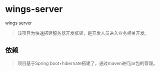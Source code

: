 # wings-server
wings server


> 该项目为快速搭建服务器开发框架，是开发人员进入业务相关开发。

## 依赖
> 项目基于Spring boot+hibernate搭建了，通过maven进行jar包的管理。